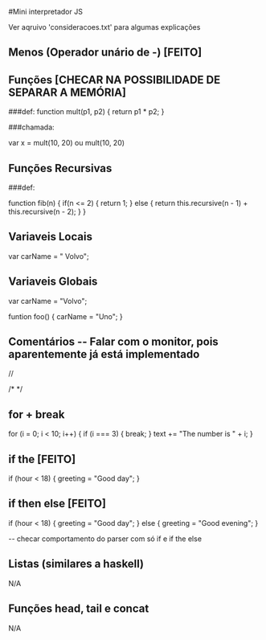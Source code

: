 #Mini interpretador JS

Ver aqruivo 'consideracoes.txt' para algumas explicações

## Menos (Operador unário de -) [FEITO]

## Funções [CHECAR NA POSSIBILIDADE DE SEPARAR A MEMÓRIA]

###def:
function mult(p1, p2) {
    return p1 * p2;
}

###chamada:

var x = mult(10, 20)
ou
mult(10, 20)

## Funções Recursivas

###def:

function fib(n) {
    if(n <= 2) {
        return 1;
    } else {
        return this.recursive(n - 1) + this.recursive(n - 2);
    }
}

## Variaveis Locais

var carName = " Volvo";

## Variaveis Globais

var carName = "Volvo";

funtion foo() {
   carName = "Uno";
}

## Comentários  -- Falar com o monitor, pois aparentemente já está implementado

//

/*   */ 

## for + break

for (i = 0; i < 10; i++) {
    if (i === 3) { break; }
    text += "The number is " + i;
}


## if the [FEITO]
if (hour < 18) {
    greeting = "Good day";
}

## if then else [FEITO]


if (hour < 18) {
    greeting = "Good day";
} else {
    greeting = "Good evening";
}

-- checar comportamento do parser com só if e if the else

## Listas (similares a haskell)
N/A

## Funções head, tail e concat
N/A
